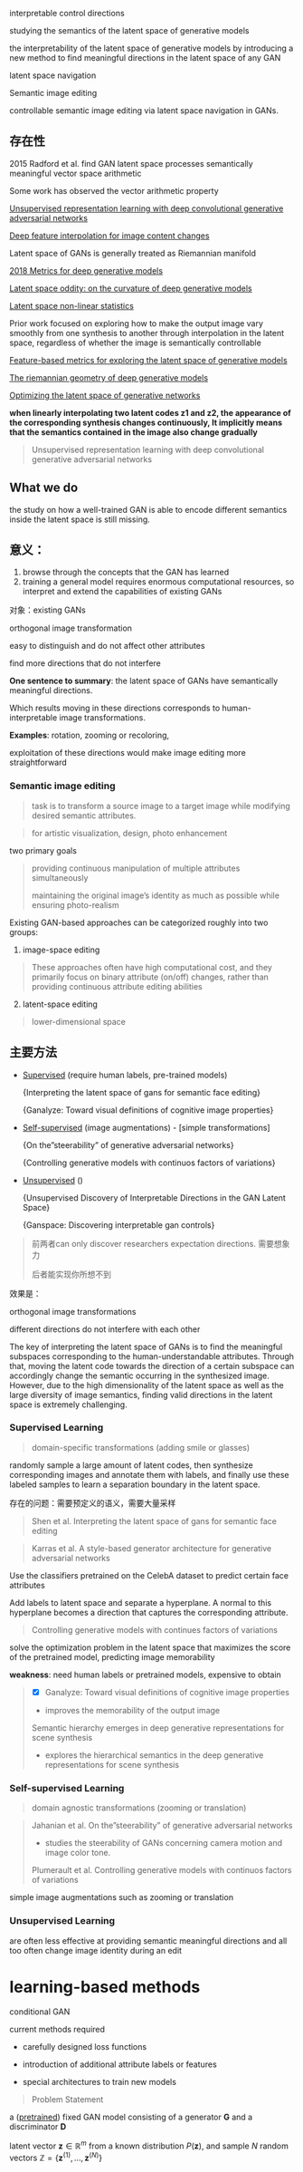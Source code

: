 interpretable control directions

studying the semantics of the latent space of generative models



the interpretability of the latent space of generative models by introducing a new method to find meaningful directions in the latent space of any GAN



latent space navigation



Semantic image editing



controllable semantic image editing via latent space navigation in GANs.

## 存在性

2015 Radford et al. find GAN latent space processes semantically meaningful vector space arithmetic

Some work has observed the vector arithmetic property 

[Unsupervised representation learning with deep convolutional generative adversarial networks]()

[Deep feature interpolation for image content changes]()



Latent space of GANs is generally treated as Riemannian manifold

[2018 Metrics for deep generative models]() 

[Latent space oddity: on the curvature of deep generative models]()

[Latent space non-linear statistics]()



Prior work focused on exploring how to make the output image vary smoothly from one synthesis to another through interpolation in the latent space, regardless of whether the image is semantically controllable

[Feature-based metrics for exploring the latent space of generative models]()

[The riemannian geometry of deep generative models]()



[Optimizing the latent space of generative networks]()



**when linearly interpolating two latent codes z1 and z2, the appearance of the corresponding synthesis changes continuously, It implicitly means that the semantics contained in the image also change gradually**

> Unsupervised representation learning with deep convolutional generative adversarial networks

## What we do

the study on how a well-trained GAN is able to encode different semantics inside the latent space is still missing.



## 意义：

1. browse through the concepts that the GAN has learned
2. training a general model requires enormous computational resources, so interpret and extend the capabilities of existing GANs

对象：existing GANs



orthogonal image transformation



easy to distinguish and do not affect other attributes 

find more directions that do not interfere 



**One sentence to summary**: the latent space of GANs have semantically meaningful directions.

Which results moving in these directions corresponds to human-interpretable image transformations.

**Examples**: rotation, zooming or recoloring, 

exploitation of these directions would make image editing more straightforward



### Semantic image editing

> task is to transform a source image to a target image while modifying desired semantic attributes.

> for artistic visualization, design, photo enhancement

two primary goals

> providing continuous manipulation of multiple attributes simultaneously
>
> maintaining the original image’s identity as much as possible while ensuring photo-realism



Existing GAN-based approaches can be categorized roughly into two groups:

1) image-space editing

> These approaches often have high computational cost, and they primarily focus on binary attribute (on/off) changes, rather than providing continuous attribute editing abilities

2) latent-space editing

> lower-dimensional space
>
> 







## 主要方法

- [Supervised]() (require human labels, pre-trained models)

  {Interpreting the latent space of gans for semantic face editing}

  {Ganalyze: Toward visual definitions of cognitive image properties}

- [Self-supervised]() (image augmentations) - [simple transformations]

  {On the”steerability” of generative adversarial networks}

  {Controlling generative models with continuos factors of variations}

- [Unsupervised]() ()

  {Unsupervised Discovery of Interpretable Directions in the GAN Latent Space}
  
  {Ganspace: Discovering interpretable gan controls}





>前两者can only discover researchers expectation directions. 需要想象力
>
>后者能实现你所想不到



效果是：

orthogonal image transformations

different directions do not interfere with each other





The key of interpreting the latent space of GANs is to find the meaningful subspaces corresponding to the human-understandable attributes. Through that, moving the latent code towards the direction of a certain subspace can accordingly change the semantic occurring in the synthesized image. However, due to the high dimensionality of the latent space as well as the large diversity of image semantics, finding valid directions in the latent space is extremely challenging.



### Supervised Learning

> domain-specific transformations (adding smile or glasses)

randomly sample a large amount of latent codes, then synthesize corresponding images and annotate them with labels, and finally use these labeled samples to learn a separation boundary in the latent space.

存在的问题：需要预定义的语义，需要大量采样



> Shen et al. Interpreting the latent space of gans for semantic face editing

> Karras et al. A style-based generator architecture for generative adversarial networks

Use the classifiers pretrained on the CelebA dataset to predict certain face attributes

Add labels to latent space and separate a hyperplane. A normal to this hyperplane becomes a direction that captures the corresponding attribute.



> Controlling generative models with continues factors of variations

solve the optimization problem in the latent space that maximizes the score of the pretrained model, predicting image memorability



**weakness**: need human labels or pretrained models, expensive to obtain



> - [x] Ganalyze: Toward visual definitions of cognitive image properties
>
>
> - improves the memorability of the output image
>
> Semantic hierarchy emerges in deep generative representations for scene synthesis
>
> - explores the hierarchical semantics in the deep generative representations for scene synthesis

### Self-supervised Learning

> domain agnostic transformations (zooming or translation)



> Jahanian et al. On the”steerability” of generative adversarial networks
>
> - studies the steerability of GANs concerning camera motion and image color tone.
>
> Plumerault et al. Controlling generative models with continuos factors of variations

simple image augmentations such as zooming or translation 



### Unsupervised Learning

are often less effective at providing semantic meaningful directions and all too often change image identity during an edit



# learning-based methods

conditional GAN 



current methods required 

- carefully designed loss functions

- introduction of additional attribute labels or features
- special architectures to train new models





> Problem Statement

a (<u>pretrained</u>) fixed GAN model consisting of a generator **G** and a discriminator **D**

latent vector $\boldsymbol{z} \in \mathbb{R}^m$ from a known distribution $P(\boldsymbol{z})$, and sample $N$ random vectors $\mathbb{Z} = \{\boldsymbol{z}^{(1)}, \dots, \boldsymbol{z}^{(N)}\}$


